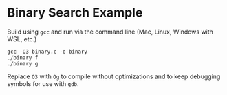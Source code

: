 # Binary Search Example

Build using `gcc` and run via the command line (Mac, Linux, Windows with WSL,
etc.)

```[bash]
gcc -O3 binary.c -o binary
./binary f
./binary g
```

Replace `O3` with `Og` to compile without optimizations and to keep debugging
symbols for use with `gdb`.
